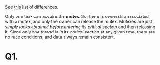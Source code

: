 See [this](https://www.guru99.com/mutex-vs-semaphore.html) list of differences.

Only one task can acquire the **mutex**. So, there is ownership associated with a mutex, and only the owner can release the mutex. Mutexes are just _simple locks obtained before entering its critical section_ and then releasing it. Since _only one thread is in its critical section_ at any given time, there are no race conditions, and data always remain consistent.

# Q1.

